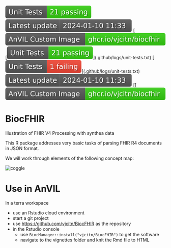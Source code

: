 [![unit-pass.svg](.github/badges/unit-pass.svg)](.github/logs/unit-tests.txt)
![date.svg](.github/badges/date.svg)
[![anvil-container.svg](.github/badges/anvil-container.svg)
[[![unit-pass.svg](.github/badges/unit-pass.svg)](.github/logs/unit-tests.txt)](.github/logs/unit-tests.txt)
[[![unit-fail.svg](.github/badges/unit-fail.svg)](.github/logs/unit-tests.txt)](.github/logs/unit-tests.txt)
![date.svg](.github/badges/date.svg)
[[![anvil-container.svg](.github/badges/anvil-container.svg)
# BiocFHIR

Illustration of FHIR V4 Processing with synthea data


This R package addresses very basic tasks of parsing FHIR R4 documents in JSON format.

We will work through elements of the following concept map:

![coggle](https://github.com/vjcitn/BiocFHIR/raw/main/conceptmap.jpg)

# Use in AnVIL

In a terra workspace 

- use an Rstudio cloud environment
- start a git project
- use https://github.com/vjcitn/BiocFHIR as the repository
- in the Rstudio console 
    - use `BiocManager::install("vjcitn/BiocFHIR")` to get the software
    - navigate to the vignettes folder and knit the Rmd file to HTML
